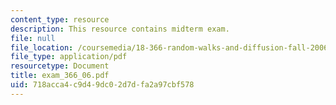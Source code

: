```yaml
---
content_type: resource
description: This resource contains midterm exam.
file: null
file_location: /coursemedia/18-366-random-walks-and-diffusion-fall-2006/718acca4c9d49dc02d7dfa2a97cbf578_exam_366_06.pdf
file_type: application/pdf
resourcetype: Document
title: exam_366_06.pdf
uid: 718acca4-c9d4-9dc0-2d7d-fa2a97cbf578
---
```

